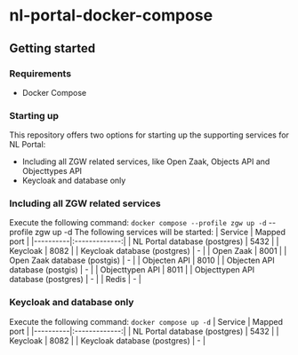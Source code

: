 # nl-portal-docker-compose
## Getting started
### Requirements
* Docker Compose

### Starting up
This repository offers two options for starting up the supporting services for NL Portal:
- Including all ZGW related services, like Open Zaak, Objects API and Objecttypes API
- Keycloak and database only

### Including all ZGW related services
Execute the following command: `docker compose --profile zgw up -d`
--profile zgw up -d
The following services will be started:
| Service   |      Mapped port      |
|----------|:-------------:|
| NL Portal database (postgres) |  5432         |
| Keycloak |  8082         |
| Keycloak database (postgres) |    -   |
| Open Zaak | 8001 |
| Open Zaak database (postgis) | - |
| Objecten API | 8010 |
| Objecten API database (postgis) | - |
| Objecttypen API | 8011 |
| Objecttypen API database (postgres) | - |
| Redis | - |

### Keycloak and database only
Execute the following command: `docker compose up -d`
| Service   |      Mapped port      |
|----------|:-------------:|
| NL Portal database (postgres) |  5432         |
| Keycloak |  8082         |
| Keycloak database (postgres) |    -   |
